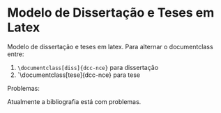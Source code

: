 Modelo de Dissertação e Teses em Latex
=================

Modelo de dissertação e teses em latex. Para alternar o documentclass entre:

1. `\documentclass[diss]{dcc-nce}` para dissertação
2. `\documentclass[tese]{dcc-nce} para tese

Problemas:

Atualmente a bibliografia está com problemas.
